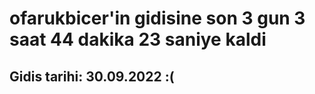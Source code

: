 # ofarukbicer'in gidisine son 3 gun 3 saat 44 dakika 23 saniye kaldi

## Gidis tarihi: 30.09.2022 :(